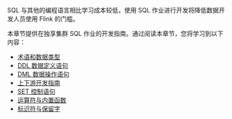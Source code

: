 SQL 与其他的编程语言相比学习成本较低，使用 SQL 作业进行开发将降低数据开发人员使用 Flink 的门槛。

本章节提供在独享集群 SQL 作业的开发指南。通过阅读本章节，您将学习到以下内容：

- [术语和数据类型](https://cloud.tencent.com/document/product/849/18148)
- [DDL 数据定义语句](https://cloud.tencent.com/document/product/849/18033)
- [DML 数据操作语句](https://cloud.tencent.com/document/product/849/48246)
- [上下游开发指南](https://cloud.tencent.com/document/product/849/48263)
- [SET 控制语句](https://cloud.tencent.com/document/product/849/58734)
- [运算符与内置函数](https://cloud.tencent.com/document/product/849/18037)
- [标识符与保留字](https://cloud.tencent.com/document/product/849/18116)
